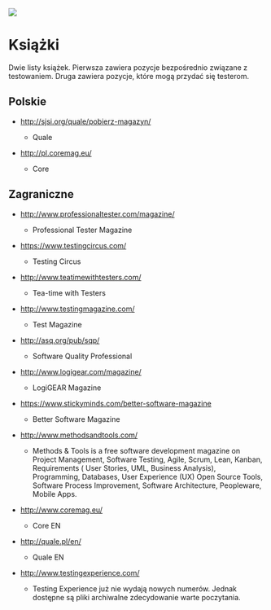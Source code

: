 [![](https://img.shields.io/badge/Facebook-%23TestowanieOprogramowania-blue.svg)](https://www.facebook.com/groups/TestowanieOprogramowania/)


# Książki
Dwie listy książek. Pierwsza zawiera pozycje bezpośrednio związane z testowaniem.
Druga zawiera pozycje, które mogą przydać się testerom.

## Polskie

* http://sjsi.org/quale/pobierz-magazyn/
   * Quale

* http://pl.coremag.eu/
   * Core

## Zagraniczne

* http://www.professionaltester.com/magazine/
   * Professional Tester Magazine

* https://www.testingcircus.com/
   * Testing Circus

* http://www.teatimewithtesters.com/
   * Tea-time with Testers

* http://www.testingmagazine.com/
   * Test Magazine

* http://asq.org/pub/sqp/
   * Software Quality Professional

* http://www.logigear.com/magazine/
   * LogiGEAR Magazine

* https://www.stickyminds.com/better-software-magazine
   * Better Software Magazine

* http://www.methodsandtools.com/
   * Methods & Tools is a free software development magazine on Project Management, Software Testing, Agile, Scrum,
Lean, Kanban, Requirements ( User Stories, UML, Business Analysis), Programming, Databases, User Experience (UX)
Open Source Tools, Software Process Improvement, Software Architecture, Peopleware, Mobile Apps.

* http://www.coremag.eu/
   * Core EN

* http://quale.pl/en/
   * Quale EN

* http://www.testingexperience.com/
   *  Testing Experience już nie wydają nowych numerów.
   Jednak dostępne są pliki archiwalne zdecydowanie warte poczytania.
